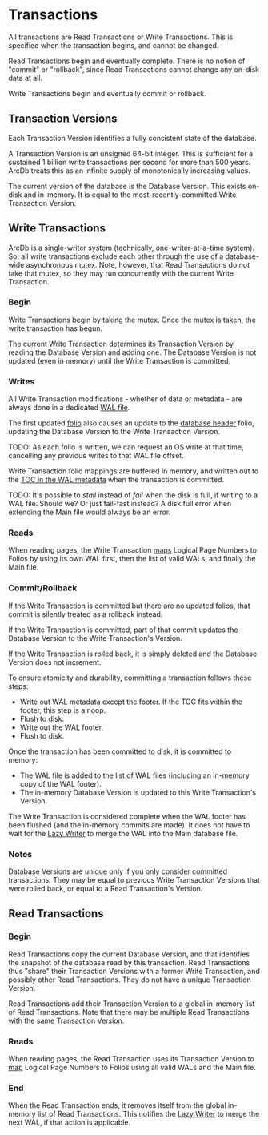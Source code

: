 # Transactions

All transactions are Read Transactions or Write Transactions. This is specified when the transaction begins, and cannot be changed.

Read Transactions begin and eventually complete. There is no notion of "commit" or "rollback", since Read Transactions cannot change any on-disk data at all.

Write Transactions begin and eventually commit or rollback.

## Transaction Versions

Each Transaction Version identifies a fully consistent state of the database.

A Transaction Version is an unsigned 64-bit integer. This is sufficient for a sustained 1 billion write transactions per second for more than 500 years. ArcDb treats this as an infinite supply of monotonically increasing values.

The current version of the database is the Database Version. This exists on-disk and in-memory. It is equal to the most-recently-committed Write Transaction Version.

## Write Transactions

ArcDb is a single-writer system (technically, one-writer-at-a-time system). So, all write transactions exclude each other through the use of a database-wide asynchronous mutex. Note, however, that Read Transactions do *not* take that mutex, so they may run concurrently with the current Write Transaction.

### Begin

Write Transactions begin by taking the mutex. Once the mutex is taken, the write transaction has begun.

The current Write Transaction determines its Transaction Version by reading the Database Version and adding one. The Database Version is not updated (even in memory) until the Write Transaction is committed.

### Writes

All Write Transaction modifications - whether of data or metadata - are always done in a dedicated [WAL file](./file-formats/wal.md).

The first updated [folio](./file-formats/folios.md) also causes an update to the [database header](./file-formats/database.md#database-header) folio, updating the Database Version to the Write Transaction Version.

TODO: As each folio is written, we can request an OS write at that time, cancelling any previous writes to that WAL file offset.

Write Transaction folio mappings are buffered in memory, and written out to the [TOC in the WAL metadata](./file-formats/wal.md) when the transaction is committed.

TODO: It's possible to *stall* instead of *fail* when the disk is full, if writing to a WAL file. Should we? Or just fail-fast instead? A disk full error when extending the Main file would always be an error.

### Reads

When reading pages, the Write Transaction [maps](./mapping.md) Logical Page Numbers to Folios by using its own WAL first, then the list of valid WALs, and finally the Main file.

### Commit/Rollback

If the Write Transaction is committed but there are no updated folios, that commit is silently treated as a rollback instead.

If the Write Transaction is committed, part of that commit updates the Database Version to the Write Transaction's Version.

If the Write Transaction is rolled back, it is simply deleted and the Database Version does not increment.

To ensure atomicity and durability, committing a transaction follows these steps:
- Write out WAL metadata except the footer. If the TOC fits within the footer, this step is a noop.
- Flush to disk.
- Write out the WAL footer.
- Flush to disk.

Once the transaction has been committed to disk, it is committed to memory:
- The WAL file is added to the list of WAL files (including an in-memory copy of the WAL footer).
- The in-memory Database Version is updated to this Write Transaction's Version.

The Write Transaction is considered complete when the WAL footer has been flushed (and the in-memory commits are made). It does not have to wait for the [Lazy Writer](./lazy-writer.md) to merge the WAL into the Main database file.

### Notes

Database Versions are unique only if you only consider committed transactions. They may be equal to previous Write Transaction Versions that were rolled back, or equal to a Read Transaction's Version.

## Read Transactions

### Begin

Read Transactions copy the current Database Version, and that identifies the snapshot of the database read by this transaction. Read Transactions thus "share" their Transaction Versions with a former Write Transaction, and possibly other Read Transactions. They do not have a unique Transaction Version.

Read Transactions add their Transaction Version to a global in-memory list of Read Transactions. Note that there may be multiple Read Transactions with the same Transaction Version.

### Reads

When reading pages, the Read Transaction uses its Transaction Version to [map](./mapping.md) Logical Page Numbers to Folios using all valid WALs and the Main file.

### End

When the Read Transaction ends, it removes itself from the global in-memory list of Read Transactions. This notifies the [Lazy Writer](./lazy-writer.md) to merge the next WAL, if that action is applicable.
